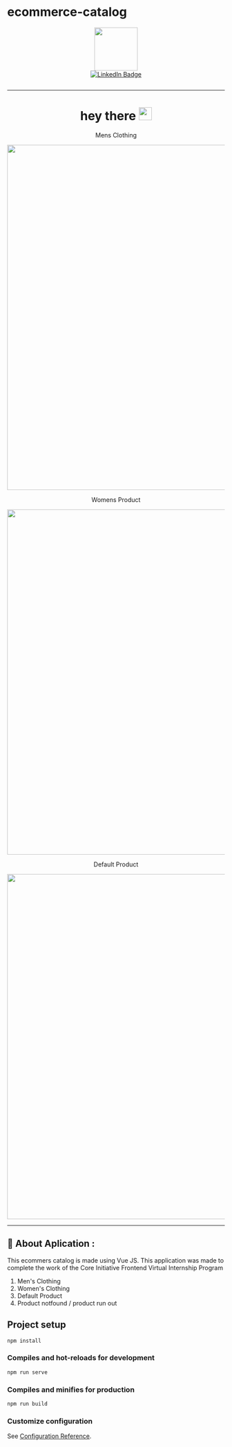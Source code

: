 # ecommerce-catalog
<div id="header" align="center">
  <img src="https://media.giphy.com/media/M9gbBd9nbDrOTu1Mqx/giphy.gif" width="100"/>
</div>

<!-- link sosmed -->
<div id="badges" align="center">
<a href="https://www.linkedin.com/in/pramudia-pangestu-76a302259/">
<img src="https://img.shields.io/badge/LinkedIn-blue?style=for-the-badge&logo=linkedin&logoColor=white" alt="LinkedIn Badge"/>
</a>
  <p>
  <img src="https://komarev.com/ghpvc/?username=pramudia&style=flat-square&color=blue" alt=""/>
  </p>
</div>

<hr>
<!-- Hello -->
<h1 align="center">
  hey there
  <img src="https://media.giphy.com/media/hvRJCLFzcasrR4ia7z/giphy.gif" width="30px"/>
</h1>

<!-- Banner -->
<div align="center">
  <p>Mens Clothing</p>
  <img src="https://github.com/pramudia/ecommerce-catalog/assets/46357602/bafdddba-6e51-4f88-b9d5-4cba4b85c2e6" width="800px"/>
</div>

<div align="center">
  <p>Womens Product</p>
  <img src="https://github.com/pramudia/ecommerce-catalog/assets/46357602/7cb23ecb-e2ae-4540-9508-b82fd6659c87" width="800px"/>
</div>

<div align="center">
  <p>Default Product</p>
  <img src="https://github.com/pramudia/ecommerce-catalog/assets/46357602/3f0d173e-dbfa-44b4-a068-34a23f962cbe" width="800px"/>
</div>


<!-- About Aplication -->
---

## :iphone: About Aplication :
This ecommers catalog is made using Vue JS. This application was made to complete the work of the Core Initiative Frontend Virtual Internship Program
1. Men's Clothing
2. Women's Clothing
3. Default Product
4. Product notfound / product run out

## Project setup
```
npm install
```

### Compiles and hot-reloads for development
```
npm run serve
```

### Compiles and minifies for production
```
npm run build
```

### Customize configuration
See [Configuration Reference](https://cli.vuejs.org/config/).
